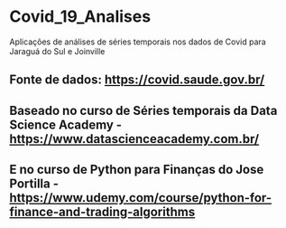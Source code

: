 # Covid_19_Analises

Aplicações de análises de séries temporais nos dados de Covid para Jaraguá do Sul e Joinville

## Fonte de dados: https://covid.saude.gov.br/
## Baseado no curso de Séries temporais da Data Science Academy - https://www.datascienceacademy.com.br/
## E no curso de Python para Finanças do Jose Portilla - https://www.udemy.com/course/python-for-finance-and-trading-algorithms
